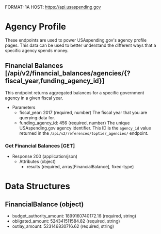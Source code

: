 FORMAT: 1A
HOST: https://api.usaspending.gov

# Agency Profile

These endpoints are used to power USAspending.gov's agency profile pages. This data can be used to better understand the different ways that a specific agency spends money.

## Financial Balances [/api/v2/financial_balances/agencies/{?fiscal_year,funding_agency_id}]

This endpoint returns aggregated balances for a specific government agency in a given fiscal year.

+ Parameters
    + fiscal_year: 2017 (required, number)
        The fiscal year that you are querying data for.
    + funding_agency_id: 456 (required, number)
        The unique USAspending.gov agency identifier. This ID is the `agency_id` value returned in the `/api/v2/references/toptier_agencies/` endpoint.

### Get Financial Balances [GET]

+ Response 200 (application/json)
    + Attributes (object)
        + results (required, array[FinancialBalance], fixed-type)

# Data Structures

## FinancialBalance (object)
+ budget_authority_amount: 1899160740172.16 (required, string)
+ obligated_amount: 524341511584.82 (required, string)
+ outlay_amount: 523146830716.62 (required, string)

